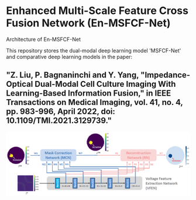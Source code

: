 # Enhanced Multi-Scale Feature Cross Fusion Network (En-MSFCF-Net)

Architecture of En-MSFCF-Net

This repository stores the dual-modal deep learning model 'MSFCF-Net' and comparative deep learning models in the paper:

"Z. Liu, P. Bagnaninchi and Y. Yang, "Impedance-Optical Dual-Modal Cell Culture Imaging With Learning-Based Information Fusion," in IEEE Transactions on Medical Imaging, vol. 41, no. 4, pp. 983-996, April 2022, doi: 10.1109/TMI.2021.3129739."
-----------------------------------------------------------------

<img src="./architecture.PNG" width="1000px"/>
